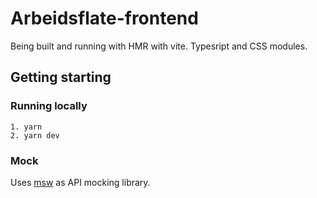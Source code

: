 # Arbeidsflate-frontend

Being built and running with HMR with vite.
Typesript and CSS modules.


## Getting starting

### Running locally

````
1. yarn
2. yarn dev
````

### Mock

Uses [msw](https://mswjs.io/) as API mocking library.
